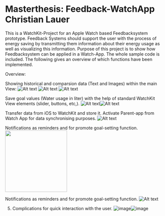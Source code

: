 # Masterthesis: Feedback-WatchApp Christian Lauer

This is a WatchKit-Project for an Apple Watch based Feedbacksystem prototype.
Feedback Systems should support the user with the process of energy saving by transmitting them information about their energy usage as well as visualizing this information.
Purpose of this project is to show how Feedbacksystem can be applied in a Watch-App.
The whole sample code is included. The following gives an overview of which functions have been implemented.

Overview:

Showing historical and comparsion data (Text and Images) within the main View:
![Alt text](http://imgur.com/QezdLIa.jpg)
![Alt text](http://imgur.com/niZ1UT8.jpg)
![Alt text](http://imgur.com/X7biEl8.jpg)

Save goal values (Water usage in liter) with the help of standard WatchKit View elements (slider, buttons, etc,).
![Alt text](http://imgur.com/d48UAbm.jpg)![Alt text](http://imgur.com/opHGjjE.jpg)

Transfer data from iOS to WatchKit and store it. Activate Parent-app from Watch App for data synchronising purposes.
![Alt text](http://imgur.com/eOXskRV.jpg)

Notifications as reminders and for promote goal-setting function.
<img src="http://imgur.com/3gqmGOz.jpg" width="200"/> 

Notifications as reminders and for promote goal-setting function.
![Alt text](http://imgur.com/3gqmGOz.jpg)

5. Complications for quick interaction with the user.
![image](http://imgur.com/wff6Sr3.jpg)![image](http://imgur.com/pobArAp.jpg)

